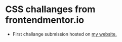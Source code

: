 # CSS challanges from frontendmentor.io

- First challange submission hosted on [my website.](https://abhinavdesigns.studio/frontend-challanges/stats-preview-card-component-main/)

